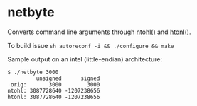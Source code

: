 netbyte
=======
Converts command line arguments through
[ntohl()](http://linux.die.net/man/3/ntohl) and 
[htonl()](http://linux.die.net/man/3/htonl).

To build issue
```sh autoreconf -i && ./configure && make```

Sample output on an intel (little-endian) architecture:

    $ ./netbyte 3000
             unsigned      signed
     orig:       3000        3000
    ntohl: 3087728640 -1207238656
    htonl: 3087728640 -1207238656
